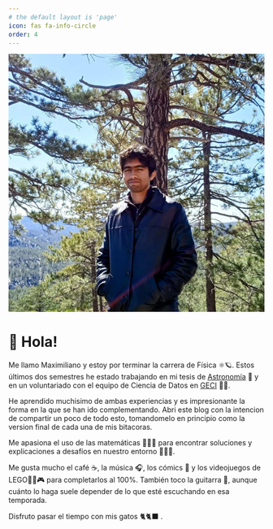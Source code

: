 ```yaml
---
# the default layout is 'page'
icon: fas fa-info-circle
order: 4
---
```


![Hero image](assets/img/max_spm_linkedin.jpeg)

# 👋 Hola!

Me llamo Maximiliano y estoy por terminar la carrera de Física ⚛️🪐. Estos últimos dos semestres he estado trabajando en mi tesis de [Astronomía](https://astronomia.unam.mx/sede-ensenada/) 🌌 y en un voluntariado con el equipo de Ciencia de Datos en [GECI](https://www.islas.org.mx/#gsc.tab=0) 🪽🌊.

He aprendido muchisimo de ambas experiencias y es impresionante la forma en la que se han ido complementando. Abri este blog con la intencion de compartir un poco de todo esto, tomandomelo en principio como la version final de cada una de mis bitacoras. 

Me apasiona el uso de las matemáticas 👨🏽‍🔬 para encontrar soluciones y explicaciones a desafíos en nuestro entorno 🧑🏽‍🔧.

Me gusta mucho el café ☕, la música 🎧, los cómics 💬 y los videojuegos de LEGO👨‍🦲🎮 para completarlos al 100%. También toco la guitarra 🎸, aunque cuánto lo haga suele depender de lo que esté escuchando en esa temporada.

Disfruto pasar el tiempo con mis gatos 🐈🐈‍⬛ .